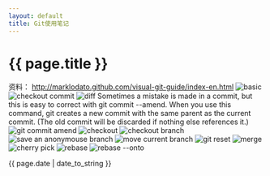 ```yaml
---
layout: default
title: Git使用笔记
---
```

{{ page.title }}
=====

资料： http://marklodato.github.com/visual-git-guide/index-en.html
![basic](http://marklodato.github.com/visual-git-guide/basic-usage.svg)
![checkout commit](http://marklodato.github.com/visual-git-guide/basic-usage-2.svg)
![diff](http://marklodato.github.com/visual-git-guide/diff.svg)
Sometimes a mistake is made in a commit, but this is easy to correct with git commit --amend. When you use this command, git creates a new commit with the same parent as the current commit. (The old commit will be discarded if nothing else references it.)  
![git commit amend](http://marklodato.github.com/visual-git-guide/commit-amend.svg)
![checkout](http://marklodato.github.com/visual-git-guide/checkout-files.svg)
![checkout branch](http://marklodato.github.com/visual-git-guide/checkout-branch.svg)
![save an anonymouse branch](http://marklodato.github.com/visual-git-guide/checkout-b-detached.svg)
![move current branch](http://marklodato.github.com/visual-git-guide/reset-commit.svg)
![git reset](http://marklodato.github.com/visual-git-guide/reset.svg)
![merge](http://marklodato.github.com/visual-git-guide/merge.svg)
![cherry pick](http://marklodato.github.com/visual-git-guide/cherry-pick.svg)
![rebase](http://marklodato.github.com/visual-git-guide/rebase.svg)
![rebase --onto](http://marklodato.github.com/visual-git-guide/rebase-onto.svg)

<p>{{ page.date | date_to_string }}</p>
